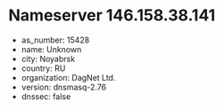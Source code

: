 # Nameserver 146.158.38.141

* as_number: 15428
* name: Unknown
* city: Noyabrsk
* country: RU
* organization: DagNet Ltd.
* version: dnsmasq-2.76
* dnssec: false
